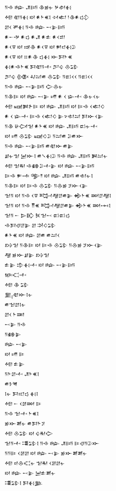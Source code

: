 <div class='block'>
<div class='line'>𒀀𒈾 𒈗 𒂗𒅀 𒆠𒂊𒉡 𒃻𒀠𒈬</div>
<div class='line'>𒅇 𒊏𒀀𒈬 𒊭 𒀭𒈨𒌍𒋙 𒀴𒅗 𒁹𒆠𒀭𒌓𒁷</div>
<div class='line'>𒇻𒌋 𒂄𒈬 𒀀𒈾 𒈗 𒁁𒉌𒅀</div>
<div class='line'>𒀭𒀸𒋩 𒀭𒌓 𒀭𒂗 𒀭𒉺 𒀭𒌋𒄥</div>
<div class='line'>𒀭𒌋𒐊 𒊭 𒀏𒆠 𒀭𒌋𒐊 𒊭 𒂍𒃰𒈬𒊒</div>
<div class='line'>𒀭𒌋𒐊 𒊭 𒇹𒀭𒆠 𒌓𒈬 𒁍𒁕𒈨𒌍</div>
<div class='line'>𒈬𒀭𒈾𒈨𒌍 𒁕𒊏𒀀𒋾 𒂅𒌒 𒊮𒁉</div>
<div class='line'>𒂅𒌒 𒍜 𒄷𒁺𒌑 𒊮𒁉 𒀀𒆗𒌋𒌋 𒀀𒆗𒌋𒌋</div>
<div class='line'>𒀀𒈾 𒈗 𒁁𒉌𒅀 𒀖𒁲𒉡</div>
<div class='line'>𒀀𒆠𒄿 𒊭 𒈗 𒁁𒉌 𒋬 𒀭 𒌋 𒇽𒋾 𒆠𒉡𒌋𒉡</div>
<div class='line'>𒅇 𒍢𒀉𒉿𒄿 𒊭 𒈗 𒂗𒅀 𒊭 𒄿𒈾 𒌋𒅗𒄭</div>
<div class='line'>𒀭 𒌋 𒇽𒋾 𒄿𒈾 𒌋𒅗𒄭 𒉌𒆳𒊕𒁺 𒁕𒁍𒌋𒉌</div>
<div class='line'>𒀀𒆠 𒄩𒉏𒈠 𒀭𒈨𒌍 𒊭 𒈗 𒂗𒅀 𒆗𒉡𒋾</div>
<div class='line'>𒊭 𒋬 𒊮𒁉 𒍢𒄭𒊒 𒀀𒁺𒌑 𒊒𒌑𒁍</div>
<div class='line'>𒀀𒈾 𒈗 𒁁𒉌𒅀 𒌑𒊏𒁍𒌑𒉌</div>
<div class='line'>𒋗𒉡𒈠 𒅁𒁍𒋙 𒌑𒃵𒈬𒊒 𒀀𒈾 𒈗 𒂗𒅀 𒀉𒁺𒉡</div>
<div class='line'>𒅇 𒈠𒊑 𒈾𒂵𒊒𒋾𒉌 𒊭 𒈗 𒁁𒉌𒅀</div>
<div class='line'>𒄿𒈾 𒊓𒁄 𒄊𒈫 𒊭 𒈗 𒂗𒅀 𒌑𒊕𒉡𒋙</div>
<div class='line'>𒀀𒆠𒄿 𒊭 𒄿𒈾 𒊮𒁉 𒀀𒁲𒂊 𒋡𒁍𒌋𒉌</div>
<div class='line'>𒈠𒀀 𒊭 𒀀𒈾 𒌋𒐊 𒅋𒆷𒆪𒌑𒉌 𒄈𒈨𒌍 𒇷𒆪𒆷𒋙</div>
<div class='line'>𒈠𒀀 𒊭 𒀀𒈾 𒐖𒌍 𒅋𒆷𒆪𒌑𒉌 𒄈𒈨𒌍 𒇷𒆰𒋙</div>
<div class='line'>𒈠𒀀 𒀸 𒆕𒃼 𒍮𒈠𒁁 𒆗𒆗𒌓</div>
<div class='line'>𒈾𒁕𒋼𒆪𒉌 𒇻 𒋫𒄭𒁉</div>
<div class='line'>𒀭𒈨𒌍 𒊭 𒈗 𒇻𒌑 𒌑𒁺𒌋</div>
<div class='line'>𒋳𒈠 𒀀𒆠𒄿 𒊭 𒄿𒈾 𒊮𒁉 𒀀𒁲𒂊 𒋡𒁍𒌋𒉌</div>
<div class='line'>𒆷 𒂊𒁍𒋗𒉌 𒋳𒈠</div>
<div class='line'>𒉺𒉌 𒄠𒈬𒋾 𒊭 𒈗 𒁁𒉌𒅀</div>
<div class='line'>𒁮𒄣𒋾</div>
<div class='line'>𒅇 𒆠 𒁉</div>
<div class='line'>𒅅𒊏𒁍𒋙𒉡</div>
<div class='line'>𒌑𒈠𒇻𒋙𒉡</div>
<div class='line'>𒇻𒌋 𒈨𒌅</div>
<div class='line'>𒁁𒉌 𒀀𒈾</div>
<div class='line'>𒀀𒂵𒉌</div>
<div class='line'>𒈗 𒁁𒉌</div>
<div class='line'>𒊭 𒋬 𒄿</div>
<div class='line'>𒅇 𒉺𒉌</div>
<div class='line'>𒀀𒈨𒇻𒋾 𒂗𒈨𒌍𒋙</div>
<div class='line'>𒌑𒊩𒇴</div>
<div class='line'>𒋙𒉡 𒁕𒀊𒌓 𒈬𒋙</div>
<div class='line'>𒅇 𒀸 𒌋𒌆𒇷 𒄿</div>
<div class='line'>𒀀𒈾 𒈠𒋾 𒈨𒌍𒋙</div>
<div class='line'>𒂊𒁍𒋢𒉡 𒌑𒁕𒈨𒋡</div>
<div class='line'>𒅇 𒊮𒁉 𒊭 𒌒𒊑𒀖</div>
<div class='line'>𒈠𒀀𒋾 𒃮𒁉𒋙 𒀀𒈾 𒈗 𒂗𒅀 𒄿𒋼𒀀𒊒𒁍</div>
<div class='line'>𒀀𒀀𒄿 𒌋𒌆𒇻 𒊭 𒈗 𒁁𒉌 𒂊𒁍𒋢𒋢𒉡</div>
<div class='line'>𒅇 𒁀𒁲𒄣𒉡 𒈠𒊑 𒌋𒌆𒇻𒉡</div>
<div class='line'>𒊭 𒈗 𒁁𒉌 𒅁𒉺𒋢𒉡</div>
<div class='line'>𒃮𒁉𒋙 𒁕𒈬𒆥</div>
</div>